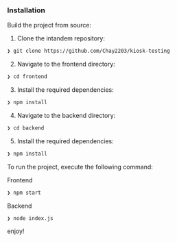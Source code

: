 ###  Installation

Build the project from source:

1. Clone the intandem repository:
```sh
❯ git clone https://github.com/Chay2203/kiosk-testing
```

2. Navigate to the frontend directory:
```sh
❯ cd frontend
```

3. Install the required dependencies:
```sh
❯ npm install
```

4. Navigate to the backend directory:
```sh
❯ cd backend
```

5. Install the required dependencies:
```sh
❯ npm install
```

To run the project, execute the following command:


Frontend
```sh
❯ npm start
```
Backend
```sh
❯ node index.js
```

enjoy!
